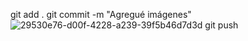 git add .
git commit -m "Agregué imágenes" ![29530e76-d00f-4228-a239-39f5b46d7d3d](https://github.com/user-attachments/assets/2cf55d5d-b9bd-4299-aab7-59e4a424a945)
git push
